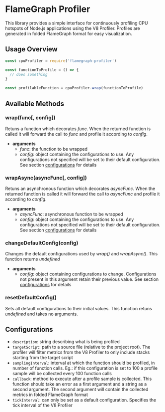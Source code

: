# FlameGraph Profiler

This library provides a simple interface for continuously profiling CPU hotspots of Node.js applications using the V8 Profiler. Profiles are generated in folded FlameGraph format for easy visualization.

## Usage Overview

```JavaScript
const cpuProfiler = require('flamegraph-profiler')

const functionToProfile = () => {
  // does something
}

const profilableFunction = cpuProfiler.wrap(functionToProfile)
```

## Available Methods

### wrap(func[, config])

Retuns a function which decorates _func_. When the returned function is called it will forward the call to _func_ and profile it according to _config_.

- __arguments__
  - _func_: the function to be wrapped
  - _config_: object containing the configurations to use. Any configurations not specified will be set to their default configuration. See section [configurations]() for details

### wrapAsync(asyncFunc[, config])

Retuns an asynchronous function which decorates _asyncFunc_. When the returned function is called it will forward the call to _asyncFunc_ and profile it according to _config_.

- __arguments__
  - _asyncFunc_: asynchronous function to be wrapped
  - _config_: object containing the configurations to use. Any configurations not specified will be set to their default configuration. See section [configurations]() for details

### changeDefaultConfig(config)

Changes the default configurations used by _wrap()_ and _wrapAsync()_. This function returns _undefined_

- __arguments__
  - _config_: object containing configurations to change. Configurations not present in this argument retain their previous value. See section [configurations]() for details

### resetDefaultConfig()

Sets all default configurations to their initial values. This function retuns _undefined_ and takes no arguments.

## Configurations

- `description`: string describing what is being profiled
- `targetScript`: path to a source file (relative to the project root). The profiler will filter metrics from the V8 Profiler to only include stacks starting from the target script
- `samplingInterval`: interval at which the function should be profiled, in number of function calls. Eg.: if this configuration is set to 100 a profile sample will be collected every 100 function calls
- `callback`: method to execute after a profile sample is collected. This function should take an error as a first argument and a string as a second argument. The second argument will contain the collected metrics in folded FlameGraph format
- `tickInterval`: can only be set as a default configuration. Specifies the tick interval of the V8 Profiler
